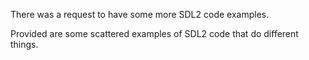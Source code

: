 There was a request to have some more SDL2 code examples.

Provided are some scattered examples of SDL2 code that do different things.

